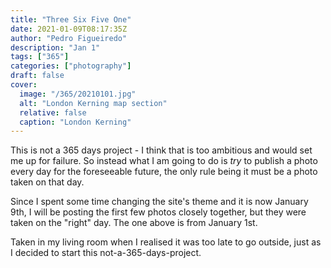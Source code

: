 ```yaml
---
title: "Three Six Five One"
date: 2021-01-09T08:17:35Z
author: "Pedro Figueiredo"
description: "Jan 1"
tags: ["365"]
categories: ["photography"]
draft: false
cover:
  image: "/365/20210101.jpg"
  alt: "London Kerning map section"
  relative: false
  caption: "London Kerning"
---
```


This is not a 365 days project - I think that is too ambitious
and would set me up for failure. So instead what I am going to do
is _try_ to publish a photo every day for the foreseeable future,
the only rule being it must be a photo taken on that day.

<!--more-->

Since I spent some time changing the site's theme and it is now January 9th,
I will be posting the first few photos closely together, but they were taken
on the "right" day. The one above is from January 1st.

Taken in my living room when I realised it was too late to go outside, just as
I decided to start this not-a-365-days-project.
